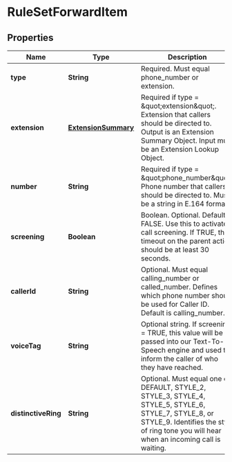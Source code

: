 
# RuleSetForwardItem

## Properties
Name | Type | Description | Notes
------------ | ------------- | ------------- | -------------
**type** | **String** | Required. Must equal phone_number or extension. |  [optional]
**extension** | [**ExtensionSummary**](ExtensionSummary.md) | Required if type &#x3D; \&quot;extension\&quot;. Extension that callers should be directed to. Output is an Extension Summary Object. Input must be an Extension Lookup Object. |  [optional]
**number** | **String** | Required if type &#x3D; \&quot;phone_number\&quot;. Phone number that callers should be directed to. Must be a string in E.164 format. |  [optional]
**screening** | **Boolean** | Boolean. Optional. Default is FALSE. Use this to activate call screening. If TRUE, the timeout on the parent action should be at least 30 seconds. |  [optional]
**callerId** | **String** | Optional. Must equal calling_number or called_number. Defines which phone number should be used for Caller ID. Default is calling_number. |  [optional]
**voiceTag** | **String** | Optional string. If screening &#x3D; TRUE, this value will be passed into our Text-To-Speech engine and used to inform the caller of who they have reached. |  [optional]
**distinctiveRing** | **String** | Optional. Must equal one of: DEFAULT, STYLE_2, STYLE_3, STYLE_4, STYLE_5, STYLE_6, STYLE_7, STYLE_8, or STYLE_9. Identifies the style of ring tone you will hear when an incoming call is waiting. |  [optional]



